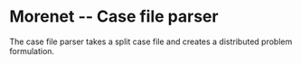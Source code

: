 # Morenet -- Case file parser

The case file parser takes a split case file and creates a distributed problem formulation.

